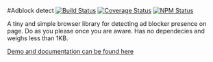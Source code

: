 #Adblock detect
[![Build Status](https://travis-ci.org/dbrekalo/adblockdetect.svg?branch=master)](https://travis-ci.org/dbrekalo/adblockdetect)
[![Coverage Status](https://coveralls.io/repos/github/dbrekalo/adblockdetect/badge.svg?branch=master)](https://coveralls.io/github/dbrekalo/adblockdetect?branch=master)
[![NPM Status](https://img.shields.io/npm/v/adblock-detect.svg)](https://www.npmjs.com/package/adblock-detect)

A tiny and simple browser library for detecting ad blocker presence on page.
Do as you please once you are aware. Has no dependecies and weighs less than 1KB.

[Demo and documentation can be found here](http://dbrekalo.github.io/adblockdetect/)
